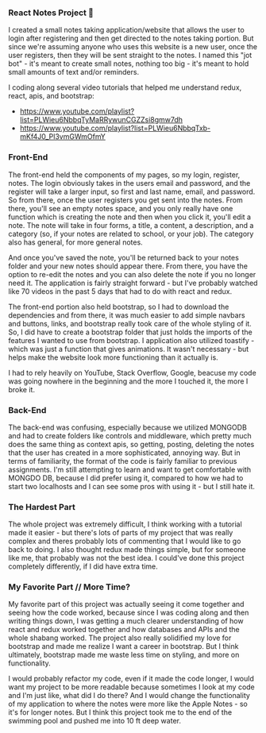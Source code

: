 ### React Notes Project 📝

I created a small notes taking application/website that allows the user to login after registering and then get directed to the notes taking portion. But since
we're assuming anyone who uses this website is a new user, once the user registers, then they will be sent straight to the notes. I named this "jot bot" - it's 
meant to create small notes, nothing too big - it's meant to hold small amounts of text and/or reminders.

I coding along several video tutorials that helped me understand redux, react, apis, and bootstrap:
- https://www.youtube.com/playlist?list=PLWieu6NbbqTyMaRRywunCGZZsi8gmw7dh <br>
- https://www.youtube.com/playlist?list=PLWieu6NbbqTxb-mKf4J0_Pl3vmGWmOfmY

### Front-End

The front-end held the components of my pages, so my login, register, notes. The login obviously takes in the users email and password, and the register will take
a larger input, so first and last name, email, and password. So from there, once the user registers you get sent into the notes. From there, you'll see an empty
notes space, and you only really have one function which is creating the note and then when you click it, you'll edit a note. The note will take in four forms, a
title, a content, a description, and a category (so, if your notes are related to school, or your job). The category also has general, for more general notes. 

And once you've saved the note, you'll be returned back to your notes folder and your new notes should appear there. From there, you have the option to re-edit 
the notes and you can also delete the note if you no longer need it. The application is fairly straight forward - but I've probably watched like 70 videos in the 
past 5 days that had to do with react and redux. 

The front-end portion also held bootstrap, so I had to download the dependencies and from there, it was much easier to add simple navbars and buttons, links, and
bootstrap really took care of the whole styling of it. So, I did have to create a bootstrap folder that just holds the imports of the features I wanted to use from bootstrap. I application also utilized toastify - which was just a function that gives animations. It wasn't necessary - but helps make the website look more functioning than it actually is. 

I had to rely heavily on YouTube, Stack Overflow, Google, beacuse my code was going nowhere in the beginning and the more I touched it, the more I broke it. 

### Back-End

The back-end was confusing, especially because we utilized MONGODB and had to create folders like controls and middleware, which pretty much does the same thing
as context apis, so getting, posting, deleting the notes that the user has created in a more sophisticated, annoying way. But in terms of familiarity, the format
of the code is fairly familiar to previous assignments. I'm still attempting to learn and want to get comfortable with MONGDO DB, because I did prefer using it,
compared to how we had to start two localhosts and I can see some pros with using it - but I still hate it. 

### The Hardest Part

The whole project was extremely difficult, I think working with a tutorial made it easier - but there's lots of parts of my project that was really complex and
theres probably lots of commenting that I would like to go back to doing. I also thought redux made things simple, but for someone like me, that probably was
not the best idea. I could've done this project completely differently, if I did have extra time. 

### My Favorite Part // More Time?

My favorite part of this project was actually seeing it come together and seeing how the code worked, because since I was coding along and then writing things
down, I was getting a much clearer understanding of how react and redux worked together and how databases and APIs and the whole shabang worked. The project also
really solidified my love for bootstrap and made me realize I want a career in bootstrap. But I think ultimately, bootstrap made me waste less time on styling, and more on functionality. 

I would probably refactor my code, even if it made the code longer, I would want my project to be more readable because sometimes I look at my code and I'm just
like, what did I do there? And I would change the functionality of my application to where the notes were more like the Apple Notes - so it's for longer notes. 
But I think this project took me to the end of the swimming pool and pushed me into 10 ft deep water. 
